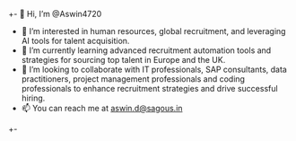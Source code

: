 +- 👋 Hi, I’m @Aswin4720
- 👀 I’m interested in human resources, global recruitment, and leveraging AI tools for talent acquisition.  
- 🌱 I’m currently learning advanced recruitment automation tools and strategies for sourcing top talent in Europe and the UK.  
- 💞️ I’m looking to collaborate with IT professionals, SAP consultants, data practitioners, project management professionals and coding professionals to enhance recruitment strategies and drive successful hiring.
- 📫 You can reach me at aswin.d@sagous.in

+-

<!---
Aswin4720/Aswin4720 is a ✨ special ✨ repository because its `README.md` (this file) appears on your GitHub profile.
You can click the Preview link to take a look at your changes.
--->
